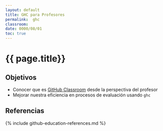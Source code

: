```yaml
---
layout: default
title: GHC para Profesores
permalink:  ghc
classroom: 
date: 0000/08/01
toc: true
---
```


# {{ page.title}}

## Objetivos

* Conocer que es [GitHub Classroom]() desde la perspectiva del profesor
* Mejorar nuestra eficiencia en procesos de evaluación usando `ghc` 

## Referencias

{% include github-education-references.md %}
